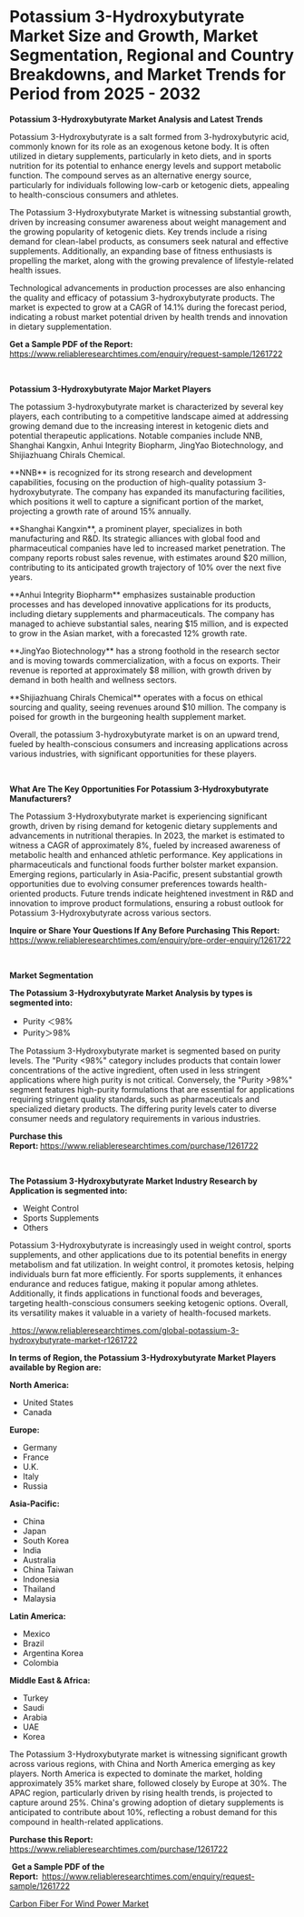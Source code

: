 <p><h1>Potassium 3-Hydroxybutyrate Market Size and Growth, Market Segmentation, Regional and Country Breakdowns, and Market Trends for Period from 2025 -  2032</h1></p><p><strong>Potassium 3-Hydroxybutyrate Market Analysis and Latest Trends</strong></p>
<p><p>Potassium 3-Hydroxybutyrate is a salt formed from 3-hydroxybutyric acid, commonly known for its role as an exogenous ketone body. It is often utilized in dietary supplements, particularly in keto diets, and in sports nutrition for its potential to enhance energy levels and support metabolic function. The compound serves as an alternative energy source, particularly for individuals following low-carb or ketogenic diets, appealing to health-conscious consumers and athletes.</p><p>The Potassium 3-Hydroxybutyrate Market is witnessing substantial growth, driven by increasing consumer awareness about weight management and the growing popularity of ketogenic diets. Key trends include a rising demand for clean-label products, as consumers seek natural and effective supplements. Additionally, an expanding base of fitness enthusiasts is propelling the market, along with the growing prevalence of lifestyle-related health issues.</p><p>Technological advancements in production processes are also enhancing the quality and efficacy of potassium 3-hydroxybutyrate products. The market is expected to grow at a CAGR of 14.1% during the forecast period, indicating a robust market potential driven by health trends and innovation in dietary supplementation.</p></p>
<p><strong>Get a Sample PDF of the Report:&nbsp;</strong> <a href="https://www.reliableresearchtimes.com/enquiry/request-sample/1261722?utm_campaign=2186&utm_medium=2&utm_source=Github&utm_content=ia&utm_term=03042025&utm_id=potassium-3-hydroxybutyrate">https://www.reliableresearchtimes.com/enquiry/request-sample/1261722</a></p>
<p>&nbsp;</p>
<p><strong>Potassium 3-Hydroxybutyrate Major Market Players</strong></p>
<p><p>The potassium 3-hydroxybutyrate market is characterized by several key players, each contributing to a competitive landscape aimed at addressing growing demand due to the increasing interest in ketogenic diets and potential therapeutic applications. Notable companies include NNB, Shanghai Kangxin, Anhui Integrity Biopharm, JingYao Biotechnology, and Shijiazhuang Chirals Chemical.</p><p>**NNB** is recognized for its strong research and development capabilities, focusing on the production of high-quality potassium 3-hydroxybutyrate. The company has expanded its manufacturing facilities, which positions it well to capture a significant portion of the market, projecting a growth rate of around 15% annually.</p><p>**Shanghai Kangxin**, a prominent player, specializes in both manufacturing and R&D. Its strategic alliances with global food and pharmaceutical companies have led to increased market penetration. The company reports robust sales revenue, with estimates around $20 million, contributing to its anticipated growth trajectory of 10% over the next five years.</p><p>**Anhui Integrity Biopharm** emphasizes sustainable production processes and has developed innovative applications for its products, including dietary supplements and pharmaceuticals. The company has managed to achieve substantial sales, nearing $15 million, and is expected to grow in the Asian market, with a forecasted 12% growth rate.</p><p>**JingYao Biotechnology** has a strong foothold in the research sector and is moving towards commercialization, with a focus on exports. Their revenue is reported at approximately $8 million, with growth driven by demand in both health and wellness sectors.</p><p>**Shijiazhuang Chirals Chemical** operates with a focus on ethical sourcing and quality, seeing revenues around $10 million. The company is poised for growth in the burgeoning health supplement market.</p><p>Overall, the potassium 3-hydroxybutyrate market is on an upward trend, fueled by health-conscious consumers and increasing applications across various industries, with significant opportunities for these players.</p></p>
<p>&nbsp;</p>
<p><strong>What Are The Key Opportunities For Potassium 3-Hydroxybutyrate Manufacturers?</strong></p>
<p><p>The Potassium 3-Hydroxybutyrate market is experiencing significant growth, driven by rising demand for ketogenic dietary supplements and advancements in nutritional therapies. In 2023, the market is estimated to witness a CAGR of approximately 8%, fueled by increased awareness of metabolic health and enhanced athletic performance. Key applications in pharmaceuticals and functional foods further bolster market expansion. Emerging regions, particularly in Asia-Pacific, present substantial growth opportunities due to evolving consumer preferences towards health-oriented products. Future trends indicate heightened investment in R&D and innovation to improve product formulations, ensuring a robust outlook for Potassium 3-Hydroxybutyrate across various sectors.</p></p>
<p><strong>Inquire or Share Your Questions If Any Before Purchasing This Report:</strong> <a href="https://www.reliableresearchtimes.com/enquiry/pre-order-enquiry/1261722?utm_campaign=2186&utm_medium=2&utm_source=Github&utm_content=ia&utm_term=03042025&utm_id=potassium-3-hydroxybutyrate">https://www.reliableresearchtimes.com/enquiry/pre-order-enquiry/1261722</a></p>
<p>&nbsp;</p>
<p><strong>Market Segmentation</strong></p>
<p><strong>The Potassium 3-Hydroxybutyrate Market Analysis by types is segmented into:</strong></p>
<p><ul><li>Purity ＜98%</li><li>Purity＞98%</li></ul></p>
<p><p>The Potassium 3-Hydroxybutyrate market is segmented based on purity levels. The "Purity <98%" category includes products that contain lower concentrations of the active ingredient, often used in less stringent applications where high purity is not critical. Conversely, the "Purity >98%" segment features high-purity formulations that are essential for applications requiring stringent quality standards, such as pharmaceuticals and specialized dietary products. The differing purity levels cater to diverse consumer needs and regulatory requirements in various industries.</p></p>
<p><strong>Purchase this Report:&nbsp;</strong><a href="https://www.reliableresearchtimes.com/purchase/1261722?utm_campaign=2186&utm_medium=2&utm_source=Github&utm_content=ia&utm_term=03042025&utm_id=potassium-3-hydroxybutyrate">https://www.reliableresearchtimes.com/purchase/1261722</a></p>
<p>&nbsp;</p>
<p><strong>The Potassium 3-Hydroxybutyrate Market Industry Research by Application is segmented into:</strong></p>
<p><ul><li>Weight Control</li><li>Sports Supplements</li><li>Others</li></ul></p>
<p><p>Potassium 3-Hydroxybutyrate is increasingly used in weight control, sports supplements, and other applications due to its potential benefits in energy metabolism and fat utilization. In weight control, it promotes ketosis, helping individuals burn fat more efficiently. For sports supplements, it enhances endurance and reduces fatigue, making it popular among athletes. Additionally, it finds applications in functional foods and beverages, targeting health-conscious consumers seeking ketogenic options. Overall, its versatility makes it valuable in a variety of health-focused markets.</p></p>
<p><a href="https://www.reliableresearchtimes.com/global-potassium-3-hydroxybutyrate-market-r1261722?utm_campaign=2186&utm_medium=2&utm_source=Github&utm_content=ia&utm_term=03042025&utm_id=potassium-3-hydroxybutyrate">&nbsp;https://www.reliableresearchtimes.com/global-potassium-3-hydroxybutyrate-market-r1261722</a></p>
<p><strong>In terms of Region, the Potassium 3-Hydroxybutyrate Market Players available by Region are:</strong></p>
<p>
    <p> <strong> North America: </strong>
        <ul>
            <li>United States</li>
            <li>Canada</li>
        </ul>
        </p> 
    <p> <strong> Europe: </strong>
        <ul>
            <li>Germany</li>
            <li>France</li>
            <li>U.K.</li>
            <li>Italy</li>
            <li>Russia</li>
        </ul>
        </p> 
    <p> <strong> Asia-Pacific: </strong>
        <ul>
            <li>China</li>
            <li>Japan</li>
            <li>South Korea</li>
            <li>India</li>
            <li>Australia</li>
            <li>China Taiwan</li>
            <li>Indonesia</li>
            <li>Thailand</li>
            <li>Malaysia</li>
        </ul>
        </p> 
    <p> <strong> Latin America: </strong>
        <ul>
            <li>Mexico</li>
            <li>Brazil</li>
            <li>Argentina Korea</li>
            <li>Colombia</li>
        </ul>
        </p> 
    <p> <strong> Middle East & Africa: </strong>
        <ul>
            <li>Turkey</li>
            <li>Saudi</li>
            <li>Arabia</li>
            <li>UAE</li>
            <li>Korea</li>
        </ul>
    </p>
    </p>
<p><p>The Potassium 3-Hydroxybutyrate market is witnessing significant growth across various regions, with China and North America emerging as key players. North America is expected to dominate the market, holding approximately 35% market share, followed closely by Europe at 30%. The APAC region, particularly driven by rising health trends, is projected to capture around 25%. China's growing adoption of dietary supplements is anticipated to contribute about 10%, reflecting a robust demand for this compound in health-related applications.</p></p>
<p><strong>Purchase this Report: </strong><a href="https://www.reliableresearchtimes.com/purchase/1261722?utm_campaign=2186&utm_medium=2&utm_source=Github&utm_content=ia&utm_term=03042025&utm_id=potassium-3-hydroxybutyrate">https://www.reliableresearchtimes.com/purchase/1261722</a></p>
<p>&nbsp;<strong>Get a Sample PDF of the Report:&nbsp;&nbsp;</strong><a href="https://www.reliableresearchtimes.com/enquiry/request-sample/1261722?utm_campaign=2186&utm_medium=2&utm_source=Github&utm_content=ia&utm_term=03042025&utm_id=potassium-3-hydroxybutyrate">https://www.reliableresearchtimes.com/enquiry/request-sample/1261722</a></p>
<p><strong></strong></p>
<p><p><a href="https://github.com/nathandecarvalho/Market-Research-Report-List-6/blob/main/carbon-fiber-for-wind-power-market.md?utm_campaign=2186&utm_medium=2&utm_source=Github&utm_content=ia&utm_term=03042025&utm_id=potassium-3-hydroxybutyrate">Carbon Fiber For Wind Power Market</a></p></p>